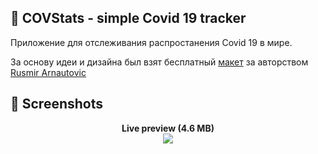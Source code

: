 ## 📌  COVStats - simple Covid 19 tracker

Приложение для отслеживания распростанения Covid 19 в мире.

За основу идеи и дизайна был взят бесплатный [макет](https://www.figma.com/community/file/824267725540451043) за авторством [Rusmir Arnautovic](https://dribbble.com/ideaisall)


## 📸 Screenshots

<p align="center">
  <strong>Live preview (4.6 MB)</strong> <br />
  <img src="https://user-images.githubusercontent.com/18668589/96377544-8c2d4900-1186-11eb-8225-94afac84119f.gif" />
</p>

